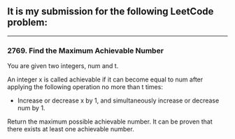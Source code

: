 ## It is my submission for the following LeetCode problem:

---

### 2769. Find the Maximum Achievable Number

You are given two integers, num and t.

An integer x is called achievable if it can become equal to num after applying the following operation no more than t times:

* Increase or decrease x by 1, and simultaneously increase or decrease num by 1.

Return the maximum possible achievable number. It can be proven that there exists at least one achievable number.
